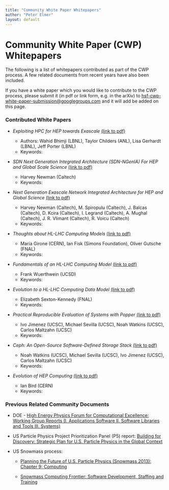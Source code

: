 ```yaml
---
title: "Community White Paper Whitepapers"
author: "Peter Elmer"
layout: default
---
```


# Community White Paper (CWP) Whitepapers

The following is a list of whitepapers contributed as part of the CWP 
process. A few related documents from recent years have also been 
included.

If you have a white paper which you would like to contribute to the CWP process, please submit it (in pdf or link form, e.g. in the arXiv) to hsf-cwp-white-paper-submission@googlegroups.com and it will add be added on this page.

### Contributed White Papers

  * *Exploiting HPC for HEP towards Exascale* [(link to pdf)](cwp/hsf-cwp-001-ExploitingHPC-CWPWhitepaper.pdf)
    * Authors: Wahid Bhimji (LBNL), Taylor Childers (ANL), Lisa Gerhardt (LBNL), Jeff Porter (LBNL)
    * Keywords:

  * *SDN Next Generation Integrated Architecture (SDN-NGenIA) For HEP and Global Scale Science* [(link to pdf)](cwp/hsf-cwp-002-SDNNGenIAAbstract_hbn100215.pdf)
    * Harvey Newman (Caltech)
    * Keywords:

  * *Next Generation Exascale Network Integrated Architecture for HEP and Global Science* [(link to pdf)](cwp/hsf-cwp-003-JOCN-Newman_v8.pdf)
    * Harvey Newman (Caltech), M. Spiropulu (Caltech), J. Balcas (Caltech), D. Kcira (Caltech), I. Legrand (Caltech), A. Mughal (Caltech), J. R. Vlimant (Caltech), R. Voicu (Caltech)
    * Keywords:

  * *Thoughts about HL-LHC Computing Models* [(link to pdf)](cwp/hsf-cwp-004-170118-Girone-Fisk-Gutsche-Thoughts-about-HL-LHC-Computing-Models.pdf)
    * Maria Girone (CERN), Ian Fisk (Simons Foundation), Oliver Gutsche (FNAL)
    * Keywords:

  * *Fundamentals of an HL-LHC Computing Model* [(link to pdf)](cwp/hsf-cwp-005-HSFWhitePaper.pdf)
    * Frank Wuerthwein (UCSD)
    * Keywords:

  * *Evolution to a HL-LHC Computing Data Model* [(link to pdf)](cwp/hsf-cwp-006-LSK-EvolutionHL-LHCcomputingData.pdf)
    * Elizabeth Sexton-Kennedy (FNAL)
    * Keywords:

  * *Practical Reproducible Evaluation of Systems with Popper* [(link to pdf)](cwp/hsf-cwp-007-jimenez-ucsc17.pdf)
    * Ivo Jimenez (UCSC), Michael Sevilla (UCSC), Noah Watkins (UCSC), Carlos Maltzahn (UCSC) 
    * Keywords:

  * *Ceph: An Open-Source Software-Defined Storage Stack* [(link to pdf)](cwp/hsf-cwp-008-watkins-ucsc17.pdf)
    * Noah Watkins (UCSC), Michael Sevilla (UCSC), Ivo Jimenez (UCSC), Carlos Maltzahn (UCSC) 
    * Keywords:

  * *Evolution of HEP Computing* [(link to pdf)](cwp/hsf-cwp-009-HEP-Computing-SanDiego.pdf)
    * Ian Bird (CERN)
    * Keywords:


### Previous Related Community Documents

  * DOE - [High Energy Physics Forum for Computational Excellence: Working Group Reports (I. Applications Software II. Software Libraries and Tools III. Systems)](http://arxiv.org/abs/1510.08545)

<!---  * [HEP-FCE Working Group on Libraries and Tools](http://arxiv.org/abs/1506.01309) --->

  * US Particle Physics Project Prioritization Panel (P5) report: [Building for Discovery: Strategic Plan for U.S. Particle Physics in the Global Context](http://science.energy.gov/~/media/hep/hepap/pdf/May-2014/FINAL_P5_Report_Interactive_060214.pdf)

  * US Snowmass process:

    * [Planning the Future of U.S. Particle Physics (Snowmass 2013): Chapter 9: Computing](http://arxiv.org/abs/1401.6117)

    * [Snowmass Computing Frontier: Software Development, Staffing and Training](http://arxiv.org/abs/1311.2567)

